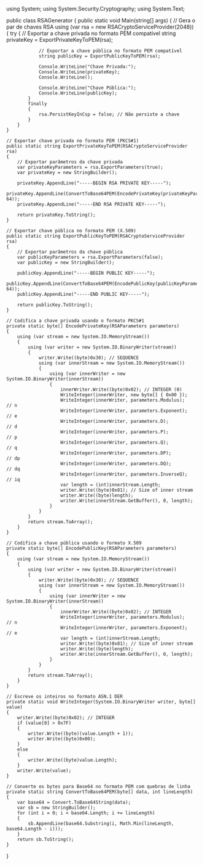 
using System;
using System.Security.Cryptography;
using System.Text;

public class RSAGenerator
{
    public static void Main(string[] args)
    {
        // Gera o par de chaves RSA
        using (var rsa = new RSACryptoServiceProvider(2048))
        {
            try
            {
                // Exportar a chave privada no formato PEM compatível
                string privateKey = ExportPrivateKeyToPEM(rsa);

                // Exportar a chave pública no formato PEM compatível
                string publicKey = ExportPublicKeyToPEM(rsa);

                Console.WriteLine("Chave Privada:");
                Console.WriteLine(privateKey);
                Console.WriteLine();

                Console.WriteLine("Chave Pública:");
                Console.WriteLine(publicKey);
            }
            finally
            {
                rsa.PersistKeyInCsp = false; // Não persiste a chave
            }
        }
    }

    // Exportar chave privada no formato PEM (PKCS#1)
    public static string ExportPrivateKeyToPEM(RSACryptoServiceProvider rsa)
    {
        // Exportar parâmetros da chave privada
        var privateKeyParameters = rsa.ExportParameters(true);
        var privateKey = new StringBuilder();

        privateKey.AppendLine("-----BEGIN RSA PRIVATE KEY-----");
        privateKey.AppendLine(ConvertToBase64PEM(EncodePrivateKey(privateKeyParameters), 64));
        privateKey.AppendLine("-----END RSA PRIVATE KEY-----");

        return privateKey.ToString();
    }

    // Exportar chave pública no formato PEM (X.509)
    public static string ExportPublicKeyToPEM(RSACryptoServiceProvider rsa)
    {
        // Exportar parâmetros da chave pública
        var publicKeyParameters = rsa.ExportParameters(false);
        var publicKey = new StringBuilder();

        publicKey.AppendLine("-----BEGIN PUBLIC KEY-----");
        publicKey.AppendLine(ConvertToBase64PEM(EncodePublicKey(publicKeyParameters), 64));
        publicKey.AppendLine("-----END PUBLIC KEY-----");

        return publicKey.ToString();
    }

    // Codifica a chave privada usando o formato PKCS#1
    private static byte[] EncodePrivateKey(RSAParameters parameters)
    {
        using (var stream = new System.IO.MemoryStream())
        {
            using (var writer = new System.IO.BinaryWriter(stream))
            {
                writer.Write((byte)0x30); // SEQUENCE
                using (var innerStream = new System.IO.MemoryStream())
                {
                    using (var innerWriter = new System.IO.BinaryWriter(innerStream))
                    {
                        innerWriter.Write((byte)0x02); // INTEGER (0)
                        WriteInteger(innerWriter, new byte[] { 0x00 });
                        WriteInteger(innerWriter, parameters.Modulus);       // n
                        WriteInteger(innerWriter, parameters.Exponent);      // e
                        WriteInteger(innerWriter, parameters.D);             // d
                        WriteInteger(innerWriter, parameters.P);             // p
                        WriteInteger(innerWriter, parameters.Q);             // q
                        WriteInteger(innerWriter, parameters.DP);            // dp
                        WriteInteger(innerWriter, parameters.DQ);            // dq
                        WriteInteger(innerWriter, parameters.InverseQ);      // iq
                        var length = (int)innerStream.Length;
                        writer.Write((byte)0x81); // Size of inner stream
                        writer.Write((byte)length);
                        writer.Write(innerStream.GetBuffer(), 0, length);
                    }
                }
            }
            return stream.ToArray();
        }
    }

    // Codifica a chave pública usando o formato X.509
    private static byte[] EncodePublicKey(RSAParameters parameters)
    {
        using (var stream = new System.IO.MemoryStream())
        {
            using (var writer = new System.IO.BinaryWriter(stream))
            {
                writer.Write((byte)0x30); // SEQUENCE
                using (var innerStream = new System.IO.MemoryStream())
                {
                    using (var innerWriter = new System.IO.BinaryWriter(innerStream))
                    {
                        innerWriter.Write((byte)0x02); // INTEGER
                        WriteInteger(innerWriter, parameters.Modulus);       // n
                        WriteInteger(innerWriter, parameters.Exponent);      // e
                        var length = (int)innerStream.Length;
                        writer.Write((byte)0x81); // Size of inner stream
                        writer.Write((byte)length);
                        writer.Write(innerStream.GetBuffer(), 0, length);
                    }
                }
            }
            return stream.ToArray();
        }
    }

    // Escreve os inteiros no formato ASN.1 DER
    private static void WriteInteger(System.IO.BinaryWriter writer, byte[] value)
    {
        writer.Write((byte)0x02); // INTEGER
        if (value[0] > 0x7F)
        {
            writer.Write((byte)(value.Length + 1));
            writer.Write((byte)0x00);
        }
        else
        {
            writer.Write((byte)value.Length);
        }
        writer.Write(value);
    }

    // Converte os bytes para Base64 no formato PEM com quebras de linha
    private static string ConvertToBase64PEM(byte[] data, int lineLength)
    {
        var base64 = Convert.ToBase64String(data);
        var sb = new StringBuilder();
        for (int i = 0; i < base64.Length; i += lineLength)
        {
            sb.AppendLine(base64.Substring(i, Math.Min(lineLength, base64.Length - i)));
        }
        return sb.ToString();
    }
}
